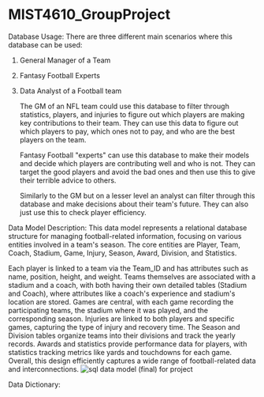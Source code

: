 # MIST4610_GroupProject

Database Usage:
There are three different main scenarios where this database can be used: 
1. General Manager of a Team
2. Fantasy Football Experts
3. Data Analyst of a Football team

   The GM of an NFL team could use this database to filter through statistics, players, and injuries to figure out which players are making key contributions to their team. They can use this data to figure out which players to pay, which ones not to pay, and who are the best players on the team.

   Fantasy Football "experts" can use this database to make their models and decide which players are contributing well and who is not. They can target the good players and avoid the bad ones and then use this to give their terrible advice to others.

   Similarly to the GM but on a lesser level an analyst can filter through this database and make decisions about their team's future. They can also just use this to check player efficiency.

Data Model Description:
This data model represents a relational database structure for managing football-related information, focusing on various entities involved in a team's season. The core entities are Player, Team, Coach, Stadium, Game, Injury, Season, Award, Division, and Statistics.

Each player is linked to a team via the Team_ID and has attributes such as name, position, height, and weight. Teams themselves are associated with a stadium and a coach, with both having their own detailed tables (Stadium and Coach), where attributes like a coach's experience and stadium's location are stored. Games are central, with each game recording the participating teams, the stadium where it was played, and the corresponding season. Injuries are linked to both players and specific games, capturing the type of injury and recovery time. The Season and Division tables organize teams into their divisions and track the yearly records. Awards and statistics provide performance data for players, with statistics tracking metrics like yards and touchdowns for each game. Overall, this design efficiently captures a wide range of football-related data and interconnections.
![sql data model (final) for project](https://github.com/user-attachments/assets/f1dd0ad2-4d7c-4ef0-9f42-3369e290dea8)

Data Dictionary:
